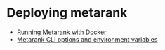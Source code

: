 # Deploying metarank

* [Running Metarank with Docker](./docker.md)
* [Metarank CLI options and environment variables](./cli-options.md)

